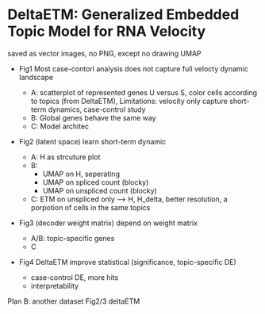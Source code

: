 # DeltaETM: Generalized Embedded Topic Model for RNA Velocity 

saved as vector images, no PNG, except no drawing UMAP

- Fig1 Most case-contorl analysis does not capture full velocty dynamic landscape
    - A: scatterplot of represented genes U versus S, color cells according to topics (from DeltaETM), Limitations: velocity only capture short-term dynamics, case-control study 
    - B: Global genes behave the same way
    - C: Model architec

- Fig2 (latent space) learn short-term dynamic 
    - A: H as strcuture plot
    - B: 
        - UMAP on H, seperating
        - UMAP on spliced count (blocky)
        - UMAP on unspliced count (blocky)
    - C: ETM on unspliced only --> H,  H_delta, better resolution, a porpotion of cells in the same topics

- Fig3 (decoder weight matrix) depend on weight matrix
    - A/B: topic-specific genes
    - C

- Fig4 DeltaETM improve statistical (significance, topic-specific DE)
    - case-control DE, more hits
    - interpretability

Plan B: another dataset Fig2/3 deltaETM